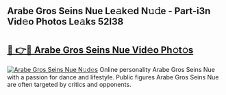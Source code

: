 ## Arabe Gros Seins Nue Le𝚊k𝚎d N𝚞𝚍e - Part-i3n Vid𝚎o Photos Le𝚊ks 52I38

# <h2><a href="http://fb4vaf.evod.top/?m=Arabe+Gros+Seins+Nue">🔗 👉🔴 Arabe Gros Seins Nue Vid𝚎o Ph𝚘t𝚘s</a></h2>

[![Arabe Gros Seins Nue N𝚞d𝚎s](https://i.imgur.com/8V9OHl7.gif)](http://fb4vaf.evod.top/?m=Arabe+Gros+Seins+Nue)
Online personality Arabe Gros Seins Nue with a passion for dance and lifestyle. Public figures Arabe Gros Seins Nue are often targeted by critics and opponents. 
